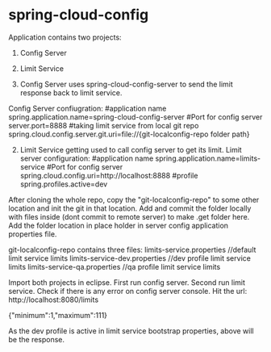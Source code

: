 # spring-cloud-config

Application contains two projects:
1. Config Server
2. Limit Service

1. Config Server uses spring-cloud-config-server to send the limit response back to limit service.

Config Server confiugration:
#application name
spring.application.name=spring-cloud-config-server
#Port for config server
server.port=8888
#taking limit service from local git repo
spring.cloud.config.server.git.uri=file://{git-localconfig-repo folder path}

2. Limit Service getting used to call config server to get its limit.
Limit server configuration:
#application name
spring.application.name=limits-service
#Port for config server
spring.cloud.config.uri=http://localhost:8888
#profile
spring.profiles.active=dev

After cloning the whole repo, copy the "git-localconfig-repo" to some other location and init the git in that location. Add and commit the folder locally with files inside (dont commit to remote server) to make .get folder here. Add the folder location in place holder in server config application properties file.

git-localconfig-repo contains three files:
limits-service.properties               //default limit service limits
limits-service-dev.properties           //dev profile limit service limits
limits-service-qa.properties            //qa profile limit service limits


Import both projects in eclipse.
First run config server.
Second run limit service.
Check if there is any error on config server console. 
Hit the url:
http://localhost:8080/limits

{"minimum":1,"maximum":111}

As the dev profile is active in limit service bootstrap properties, above will be the response.

